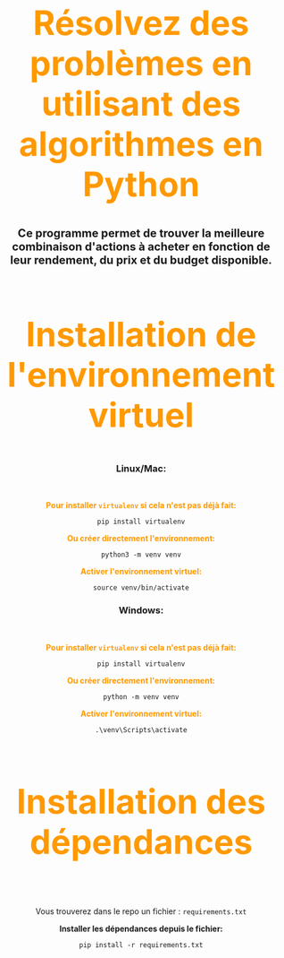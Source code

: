 <div align="center">
  <h1 style="color: #ff9900; font-size: 60px;">Résolvez des problèmes en utilisant des algorithmes en Python</h1>
  <p style="font-size: 20px;"><strong>Ce programme permet de trouver la meilleure combinaison d'actions à acheter en fonction de leur rendement, du prix et du budget disponible.</strong></p>
</div>

<div align="center">
  <h2 style="color: #ff9900; font-size: 60px;">Installation de l'environnement virtuel</h2>
  
  <h3><strong>Linux/Mac:</strong></h3>
  <br>
  
  <p><strong style="color: #ff9900;">Pour installer <code>virtualenv</code> si cela n'est pas déjà fait:</strong></p>
  
  <p><code>pip install virtualenv</code></p>
  
  <p><strong style="color: #ff9900;">Ou créer directement l'environnement:</strong></p>
  
  <p><code>python3 -m venv venv</code></p>
  
  <p><strong style="color: #ff9900;">Activer l'environnement virtuel:</strong></p>
  
  <p><code>source venv/bin/activate</code></p>
  
  <h3><strong>Windows:</strong></h3>
  <br>
  
  <p><strong style="color: #ff9900;">Pour installer <code>virtualenv</code> si cela n'est pas déjà fait:</strong></p>
  
  <p><code>pip install virtualenv</code></p>
  
  <p><strong style="color: #ff9900;">Ou créer directement l'environnement:</strong></p>
  
  <p><code>python -m venv venv</code></p>
  
  <p><strong style="color: #ff9900;">Activer l'environnement virtuel:</strong></p>
  
  <p><code>.\venv\Scripts\activate</code></p>
</div>

<div align="center">
  <h2 style="color: #ff9900; font-size: 60px;">Installation des dépendances</h2>
  <br>
  <p>Vous trouverez dans le repo un fichier : <code>requirements.txt</code></p>
  <p><strong>Installer les dépendances depuis le fichier:</strong></p>
  <p><code>pip install -r requirements.txt</code></p>
</div>
